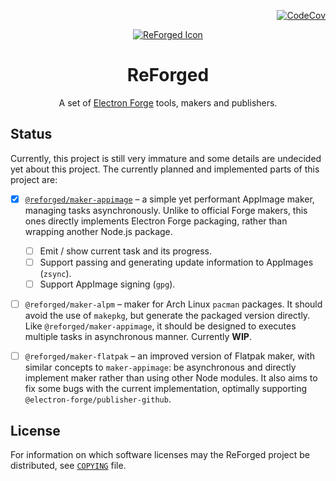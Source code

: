 <div align="right">

[![CodeCov](https://codecov.io/gh/SpacingBat3/ReForged/graph/badge.svg?token=83BCHPFQHS)](https://codecov.io/gh/SpacingBat3/ReForged)

</div><div align="center">

[![ReForged Icon](https://user-images.githubusercontent.com/57194920/216773020-10a50af0-91f2-4956-9598-c10a3f61a355.svg)](https://github.com/SpacingBat3/ReForged#readme)

# ReForged

A set of [Electron Forge][forge] tools, makers and publishers.

</div>

## Status

Currently, this project is still very immature and some details are undecided
yet about this project. The currently planned and implemented parts of this
project are:

- [X] [`@reforged/maker-appimage`][maker1] – a simple yet performant AppImage
  maker, managing tasks asynchronously. Unlike to official Forge makers, this
  ones directly implements Electron Forge packaging, rather than wrapping
  another Node.js package.

  - [ ] Emit / show current task and its progress.
  - [ ] Support passing and generating update information to AppImages (`zsync`).
  - [ ] Support AppImage signing (`gpg`).

- [ ] `@reforged/maker-alpm` – maker for Arch Linux `pacman` packages. It should
  avoid the use of `makepkg`, but generate the packaged version directly. Like
  `@reforged/maker-appimage`, it should be designed to executes multiple tasks
  in asynchronous manner. Currently **WIP**.

- [ ] `@reforged/maker-flatpak` – an improved version of Flatpak maker, with
  similar concepts to `maker-appimage`: be asynchronous and directly implement
  maker rather than using other Node modules. It also aims to fix some bugs with
  the current implementation, optimally supporting
  `@electron-forge/publisher-github`.

## License

For information on which software licenses may the ReForged project be
distributed, see [`COPYING`](../COPYING) file.

[forge]: https://github.com/electron/forge
[maker1]: https://www.npmjs.com/package/@reforged/maker-appimage
